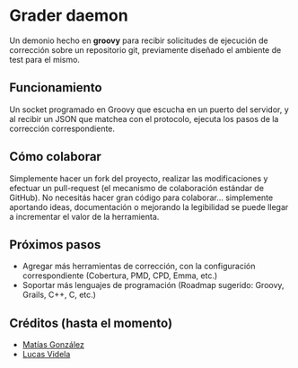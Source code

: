 # Grader daemon

Un demonio hecho en **groovy** para recibir solicitudes de ejecución de corrección sobre un repositorio git, previamente diseñado el ambiente de test para el mismo.

## Funcionamiento

Un socket programado en Groovy que escucha en un puerto del servidor, y al recibir un JSON que matchea con el protocolo, ejecuta los pasos de la corrección correspondiente.

## Cómo colaborar

Simplemente hacer un fork del proyecto, realizar las modificaciones y efectuar un pull-request (el mecanismo de colaboración estándar de GitHub).
No necesitás hacer gran código para colaborar... simplemente aportando ideas, documentación o mejorando la legibilidad se puede llegar a incrementar el valor de la herramienta.

## Próximos pasos

* Agregar más herramientas de corrección, con la configuración correspondiente (Cobertura, PMD, CPD, Emma, etc.)
* Soportar más lenguajes de programación (Roadmap sugerido: Groovy, Grails, C++, C, etc.)

## Créditos (hasta el momento)

* [Matías González](http://www.twitter.com/matitanio)
* [Lucas Videla](http://www.twitter.com/luke_ar)
